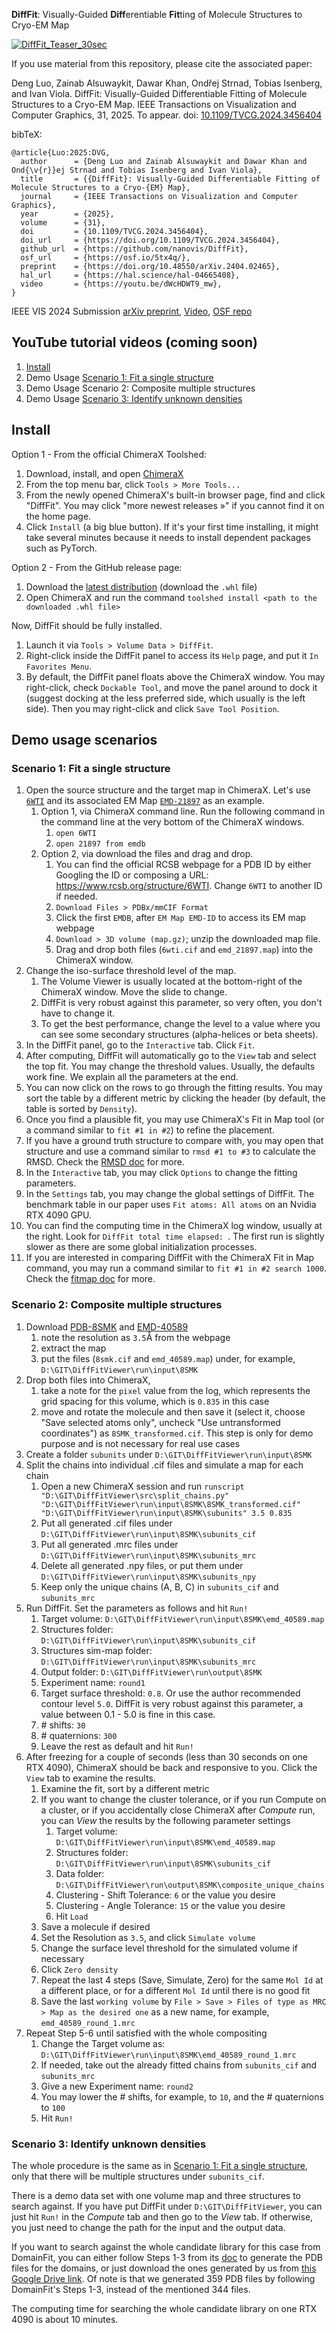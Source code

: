 **DiffFit**: Visually-Guided **Diff**erentiable **Fit**ting of Molecule Structures to Cryo-EM Map

[![DiffFit_Teaser_30sec](https://github.com/nanovis/DiffFit/blob/51b03a45ada78340f949acb0953503fbc72cfb18/images/DiffFit_Teaser_30sec.gif?raw=true)](https://github.com/nanovis/DiffFit/blob/51b03a45ada78340f949acb0953503fbc72cfb18/images/DiffFit_Teaser_30sec.gif)

If you use material from this repository, please cite the associated paper:

Deng Luo, Zainab Alsuwaykit, Dawar Khan, Ondřej Strnad, Tobias Isenberg, and Ivan Viola. DiffFit: Visually-Guided Differentiable Fitting of Molecule Structures to a Cryo-EM Map. IEEE Transactions on Visualization and Computer Graphics, 31, 2025. To appear. doi: [10.1109/TVCG.2024.3456404](https://doi.org/10.1109/TVCG.2024.3456404)

bibTeX:
```
@article{Luo:2025:DVG,
  author      = {Deng Luo and Zainab Alsuwaykit and Dawar Khan and Ond{\v{r}}ej Strnad and Tobias Isenberg and Ivan Viola},
  title       = {{DiffFit}: Visually-Guided Differentiable Fitting of Molecule Structures to a Cryo-{EM} Map},
  journal     = {IEEE Transactions on Visualization and Computer Graphics},
  year        = {2025},
  volume      = {31},
  doi         = {10.1109/TVCG.2024.3456404},
  doi_url     = {https://doi.org/10.1109/TVCG.2024.3456404},
  github_url  = {https://github.com/nanovis/DiffFit},
  osf_url     = {https://osf.io/5tx4q/},
  preprint    = {https://doi.org/10.48550/arXiv.2404.02465},
  hal_url     = {https://hal.science/hal-04665408},
  video       = {https://youtu.be/dWcHDWT9_mw},
}
```

IEEE VIS 2024 Submission [arXiv preprint](https://arxiv.org/abs/2404.02465), [Video](https://youtu.be/dWcHDWT9_mw), [OSF repo](https://osf.io/5tx4q/)

## YouTube tutorial videos (coming soon)

1. [Install](https://youtu.be/aYqNZ0SNUfk)
2. Demo Usage [Scenario 1: Fit a single structure](https://youtu.be/dHquT2Lsh54)
3. Demo Usage Scenario 2: Composite multiple structures
4. Demo Usage [Scenario 3: Identify unknown densities](https://youtu.be/4fV-qHO9spw)


## Install 

Option 1 - From the official ChimeraX Toolshed: 
1. Download, install, and open [ChimeraX](https://www.cgl.ucsf.edu/chimerax/download.html)
2. From the top menu bar, click `Tools > More Tools...`
3. From the newly opened ChimeraX's built-in browser page, find and click "DiffFit". You may click "more newest releases »" if you cannot find it on the home page.
4. Click `Install` (a big blue button). If it's your first time installing, it might take several minutes because it needs to install dependent packages such as PyTorch. 

Option 2 - From the GitHub release page: 
1. Download the [latest distribution](https://github.com/nanovis/DiffFit/releases/latest) (download the `.whl` file)
2. Open ChimeraX and run the command `toolshed install <path to the downloaded .whl file>`

Now, DiffFit should be fully installed. 
1. Launch it via `Tools > Volume Data > DiffFit`.
2. Right-click inside the DiffFit panel to access its `Help` page, and put it `In Favorites Menu`.
3. By default, the DiffFit panel floats above the ChimeraX window. You may right-click, check `Dockable Tool`, and move the panel around to dock it (suggest docking at the less preferred side, which usually is the left side). Then you may right-click and click `Save Tool Position`. 

## Demo usage scenarios

### Scenario 1: Fit a single structure

1. Open the source structure and the target map in ChimeraX. Let's use [`6WTI`](https://www.rcsb.org/structure/6wti) and its associated EM Map [`EMD-21897`](https://www.ebi.ac.uk/emdb/EMD-21897) as an example.
   1. Option 1, via ChimeraX command line. Run the following command in the command line at the very bottom of the ChimeraX windows. 
      1. `open 6WTI`
      2. `open 21897 from emdb`
   2. Option 2, via download the files and drag and drop.
      1. You can find the official RCSB webpage for a PDB ID by either Googling the ID or composing a URL: https://www.rcsb.org/structure/6WTI. Change `6WTI` to another ID if needed.
      2. `Download Files > PDBx/mmCIF Format`
      3. Click the first `EMDB`, after `EM Map EMD-ID` to access its EM map webpage
      4. `Download > 3D volume (map.gz)`; unzip the downloaded map file.
      5. Drag and drop both files (`6wti.cif` and `emd_21897.map`) into the ChimeraX window.
2. Change the iso-surface threshold level of the map.
      1. The Volume Viewer is usually located at the bottom-right of the ChimeraX window. Move the slide to change.
      2. DiffFit is very robust against this parameter, so very often, you don't have to change it. 
      3. To get the best performance, change the level to a value where you can see some secondary structures (alpha-helices or beta sheets). 
4. In the DiffFit panel, go to the `Interactive` tab. Click `Fit`.
5. After computing, DiffFit will automatically go to the `View` tab and select the top fit. You may change the threshold values. Usually, the defaults work fine. We explain all the parameters at the end.
6. You can now click on the rows to go through the fitting results. You may sort the table by a different metric by clicking the header (by default, the table is sorted by `Density`).
7. Once you find a plausible fit, you may use ChimeraX's Fit in Map tool (or a command similar to `fit #1 in #2`) to refine the placement.
8. If you have a ground truth structure to compare with, you may open that structure and use a command similar to `rmsd #1 to #3` to calculate the RMSD. Check the [RMSD doc](https://www.cgl.ucsf.edu/chimerax/docs/user/commands/rmsd.html) for more. 
9. In the `Interactive` tab, you may click `Options` to change the fitting parameters.
10. In the `Settings` tab, you may change the global settings of DiffFit. The benchmark table in our paper uses `Fit atoms: All atoms` on an Nvidia RTX 4090 GPU.
11. You can find the computing time in the ChimeraX log window, usually at the right. Look for `DiffFit total time elapsed: `. The first run is slightly slower as there are some global initialization processes.
12. If you are interested in comparing DiffFit with the ChimeraX Fit in Map command, you may run a command similar to `fit #1 in #2 search 1000`. Check the [fitmap doc](https://www.cgl.ucsf.edu/chimerax/docs/user/commands/fitmap.html) for more.



### Scenario 2: Composite multiple structures

1. Download [PDB-8SMK](https://www.rcsb.org/structure/8SMK) and [EMD-40589](https://www.ebi.ac.uk/emdb/EMD-40589) 
   1. note the resolution as `3.5`Å from the webpage
   2. extract the map
   3. put the files (`8smk.cif` and `emd_40589.map`) under, for example, `D:\GIT\DiffFitViewer\run\input\8SMK` 
2. Drop both files into ChimeraX, 
   1. take a note for the `pixel` value from the log, which represents the grid spacing for this volume, which is `0.835` in this case
   2. move and rotate the molecule and then save it (select it, choose "Save selected atoms only", uncheck "Use untransformed coordinates") as `8SMK_transformed.cif`. This step is only for demo purpose and is not necessary for real use cases
3. Create a folder `subunits` under `D:\GIT\DiffFitViewer\run\input\8SMK`
4. Split the chains into individual .cif files and simulate a map for each chain
   1. Open a new ChimeraX session and run `runscript "D:\GIT\DiffFitViewer\src\split_chains.py" "D:\GIT\DiffFitViewer\run\input\8SMK\8SMK_transformed.cif" "D:\GIT\DiffFitViewer\run\input\8SMK\subunits" 3.5 0.835`
   2. Put all generated .cif files under `D:\GIT\DiffFitViewer\run\input\8SMK\subunits_cif`
   3. Put all generated .mrc files under `D:\GIT\DiffFitViewer\run\input\8SMK\subunits_mrc`
   4. Delete all generated .npy files, or put them under `D:\GIT\DiffFitViewer\run\input\8SMK\subunits_npy`
   5. Keep only the unique chains (A, B, C) in `subunits_cif` and `subunits_mrc`
5. Run DiffFit. Set the parameters as follows and hit `Run!`
   1. Target volume: `D:\GIT\DiffFitViewer\run\input\8SMK\emd_40589.map`
   2. Structures folder: `D:\GIT\DiffFitViewer\run\input\8SMK\subunits_cif`
   3. Structures sim-map folder: `D:\GIT\DiffFitViewer\run\input\8SMK\subunits_mrc`
   4. Output folder: `D:\GIT\DiffFitViewer\run\output\8SMK`
   5. Experiment name: `round1`
   6. Target surface threshold: `0.8`. Or use the author recommended contour level `5.0`. DiffFit is very robust against this parameter, a value between 0.1 - 5.0 is fine in this case.
   7. \# shifts: `30`
   8. \# quaternions: `300`
   9. Leave the rest as default and hit `Run!`
6. After freezing for a couple of seconds (less than 30 seconds on one RTX 4090), ChimeraX should be back and responsive to you. Click the `View` tab to examine the results.
   1. Examine the fit, sort by a different metric
   2. If you want to change the cluster tolerance, or if you run Compute on a cluster, or if you accidentally close ChimeraX after _Compute_ run, you can _View_ the results by the following parameter settings
      1. Target volume: `D:\GIT\DiffFitViewer\run\input\8SMK\emd_40589.map`
      2. Structures folder: `D:\GIT\DiffFitViewer\run\input\8SMK\subunits_cif`
      3. Data folder: `D:\GIT\DiffFitViewer\run\output\8SMK\composite_unique_chains`
      4. Clustering - Shift Tolerance: `6` or the value you desire
      5. Clustering - Angle Tolerance: `15` or the value you desire
      6. Hit `Load`
   3. Save a molecule if desired
   4. Set the Resolution as `3.5`, and click `Simulate volume`
   5. Change the surface level threshold for the simulated volume if necessary
   6. Click `Zero density`
   7. Repeat the last 4 steps (Save, Simulate, Zero) for the same `Mol Id` at a different place, or for a different `Mol Id` until there is no good fit
   8. Save the last `working volume` by `File > Save > Files of type as MRC > Map as the desired one` as a new name, for example, `emd_40589_round_1.mrc`  
7. Repeat Step 5-6 until satisfied with the whole compositing
   1. Change the Target volume as: `D:\GIT\DiffFitViewer\run\input\8SMK\emd_40589_round_1.mrc`
   2. If needed, take out the already fitted chains from `subunits_cif` and `subunits_mrc`
   3. Give a new Experiment name: `round2`
   4. You may lower the \# shifts, for example, to `10`, and the \# quaternions to `100`
   5. Hit `Run!`
   

### Scenario 3: Identify unknown densities

The whole procedure is the same as in [Scenario 1: Fit a single structure](https://github.com/nanovis/DiffFitViewer?tab=readme-ov-file#scenario-1-fit-a-single-structure), 
only that there will be multiple structures under `subunits_cif`. 

There is a demo data set with one volume map and three structures to search against.
If you have put DiffFit under `D:\GIT\DiffFitViewer`, 
you can just hit `Run!` in the _Compute_ tab and then go to the _View_ tab. 
If otherwise, you just need to change the path for the input and the output data.

If you want to search against the whole candidate library for this case from DomainFit, 
you can either follow Steps 1-3 from its [doc](https://github.com/builab/DomainFit/blob/main/example/example.md)
to generate the PDB files for the domains, or just download the ones generated by us from 
[this Google Drive link](https://drive.google.com/file/d/1YT8puA1KBjnT9gWyt64-FWSy64wVaou0/view?usp=sharing). Of note is that we generated 359 PDB files by following DomainFit's Steps 1-3, 
instead of the mentioned 344 files. 

The computing time for searching the whole candidate library on one RTX 4090 is about 10 minutes. 
